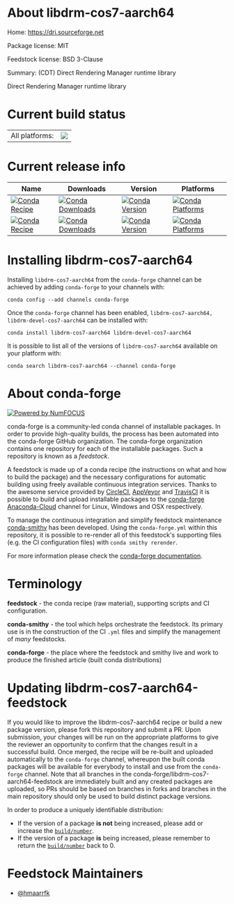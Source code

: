 About libdrm-cos7-aarch64
=========================

Home: https://dri.sourceforge.net

Package license: MIT

Feedstock license: BSD 3-Clause

Summary: (CDT) Direct Rendering Manager runtime library

Direct Rendering Manager runtime library

Current build status
====================


<table><tr><td>All platforms:</td>
    <td>
      <a href="https://dev.azure.com/conda-forge/feedstock-builds/_build/latest?definitionId=7638&branchName=master">
        <img src="https://dev.azure.com/conda-forge/feedstock-builds/_apis/build/status/libdrm-cos7-aarch64-feedstock?branchName=master">
      </a>
    </td>
  </tr>
</table>

Current release info
====================

| Name | Downloads | Version | Platforms |
| --- | --- | --- | --- |
| [![Conda Recipe](https://img.shields.io/badge/recipe-libdrm--cos7--aarch64-green.svg)](https://anaconda.org/conda-forge/libdrm-cos7-aarch64) | [![Conda Downloads](https://img.shields.io/conda/dn/conda-forge/libdrm-cos7-aarch64.svg)](https://anaconda.org/conda-forge/libdrm-cos7-aarch64) | [![Conda Version](https://img.shields.io/conda/vn/conda-forge/libdrm-cos7-aarch64.svg)](https://anaconda.org/conda-forge/libdrm-cos7-aarch64) | [![Conda Platforms](https://img.shields.io/conda/pn/conda-forge/libdrm-cos7-aarch64.svg)](https://anaconda.org/conda-forge/libdrm-cos7-aarch64) |
| [![Conda Recipe](https://img.shields.io/badge/recipe-libdrm--devel--cos7--aarch64-green.svg)](https://anaconda.org/conda-forge/libdrm-devel-cos7-aarch64) | [![Conda Downloads](https://img.shields.io/conda/dn/conda-forge/libdrm-devel-cos7-aarch64.svg)](https://anaconda.org/conda-forge/libdrm-devel-cos7-aarch64) | [![Conda Version](https://img.shields.io/conda/vn/conda-forge/libdrm-devel-cos7-aarch64.svg)](https://anaconda.org/conda-forge/libdrm-devel-cos7-aarch64) | [![Conda Platforms](https://img.shields.io/conda/pn/conda-forge/libdrm-devel-cos7-aarch64.svg)](https://anaconda.org/conda-forge/libdrm-devel-cos7-aarch64) |

Installing libdrm-cos7-aarch64
==============================

Installing `libdrm-cos7-aarch64` from the `conda-forge` channel can be achieved by adding `conda-forge` to your channels with:

```
conda config --add channels conda-forge
```

Once the `conda-forge` channel has been enabled, `libdrm-cos7-aarch64, libdrm-devel-cos7-aarch64` can be installed with:

```
conda install libdrm-cos7-aarch64 libdrm-devel-cos7-aarch64
```

It is possible to list all of the versions of `libdrm-cos7-aarch64` available on your platform with:

```
conda search libdrm-cos7-aarch64 --channel conda-forge
```


About conda-forge
=================

[![Powered by NumFOCUS](https://img.shields.io/badge/powered%20by-NumFOCUS-orange.svg?style=flat&colorA=E1523D&colorB=007D8A)](http://numfocus.org)

conda-forge is a community-led conda channel of installable packages.
In order to provide high-quality builds, the process has been automated into the
conda-forge GitHub organization. The conda-forge organization contains one repository
for each of the installable packages. Such a repository is known as a *feedstock*.

A feedstock is made up of a conda recipe (the instructions on what and how to build
the package) and the necessary configurations for automatic building using freely
available continuous integration services. Thanks to the awesome service provided by
[CircleCI](https://circleci.com/), [AppVeyor](https://www.appveyor.com/)
and [TravisCI](https://travis-ci.org/) it is possible to build and upload installable
packages to the [conda-forge](https://anaconda.org/conda-forge)
[Anaconda-Cloud](https://anaconda.org/) channel for Linux, Windows and OSX respectively.

To manage the continuous integration and simplify feedstock maintenance
[conda-smithy](https://github.com/conda-forge/conda-smithy) has been developed.
Using the ``conda-forge.yml`` within this repository, it is possible to re-render all of
this feedstock's supporting files (e.g. the CI configuration files) with ``conda smithy rerender``.

For more information please check the [conda-forge documentation](https://conda-forge.org/docs/).

Terminology
===========

**feedstock** - the conda recipe (raw material), supporting scripts and CI configuration.

**conda-smithy** - the tool which helps orchestrate the feedstock.
                   Its primary use is in the construction of the CI ``.yml`` files
                   and simplify the management of *many* feedstocks.

**conda-forge** - the place where the feedstock and smithy live and work to
                  produce the finished article (built conda distributions)


Updating libdrm-cos7-aarch64-feedstock
======================================

If you would like to improve the libdrm-cos7-aarch64 recipe or build a new
package version, please fork this repository and submit a PR. Upon submission,
your changes will be run on the appropriate platforms to give the reviewer an
opportunity to confirm that the changes result in a successful build. Once
merged, the recipe will be re-built and uploaded automatically to the
`conda-forge` channel, whereupon the built conda packages will be available for
everybody to install and use from the `conda-forge` channel.
Note that all branches in the conda-forge/libdrm-cos7-aarch64-feedstock are
immediately built and any created packages are uploaded, so PRs should be based
on branches in forks and branches in the main repository should only be used to
build distinct package versions.

In order to produce a uniquely identifiable distribution:
 * If the version of a package **is not** being increased, please add or increase
   the [``build/number``](https://conda.io/docs/user-guide/tasks/build-packages/define-metadata.html#build-number-and-string).
 * If the version of a package **is** being increased, please remember to return
   the [``build/number``](https://conda.io/docs/user-guide/tasks/build-packages/define-metadata.html#build-number-and-string)
   back to 0.

Feedstock Maintainers
=====================

* [@hmaarrfk](https://github.com/hmaarrfk/)

